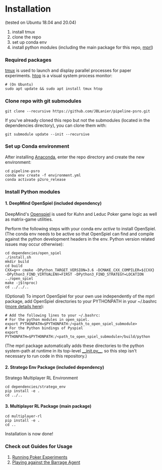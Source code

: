 # Installation
(tested on Ubuntu 18.04 and 20.04)

1. install tmux
2. clone the repo
3. set up conda env
4. install python modules (including the main package for this repo, [mprl](../multiplayer-rl))

### Required packages
[tmux](https://www.hamvocke.com/blog/a-quick-and-easy-guide-to-tmux/) is used to launch and display parallel processes for paper experiments. [htop](https://htop.dev/) is a visual system process monitor:
```shell script
# (On Ubuntu)
sudo apt update && sudo apt install tmux htop
```

### Clone repo with git submodules
```shell script
git clone --recursive https://github.com/JBLanier/pipeline-psro.git
```
If you've already cloned this repo but not the submodules (located in the dependencies directory), you can clone them with:
```shell script
git submodule update --init --recursive
```


### Set up Conda environment
After installing [Anaconda](https://docs.anaconda.com/anaconda/install/), enter the repo directory and create the new environment:
```shell script
cd pipeline-psro
conda env create -f environment.yml
conda activate p2sro_release
```

### Install Python modules

#### 1. DeepMind OpenSpiel (included dependency)
DeepMind's [Openspiel](https://github.com/deepmind/open_spiel) is used for Kuhn and Leduc Poker game logic as well as matrix-game utilities.

Perform the following steps with your conda env *active* to install OpenSpiel. (The conda env needs to be active so that OpenSpiel can find and compile against the python development headers in the env. Python version related issues may occur otherwise):
```shell script
cd dependencies/open_spiel
./install.sh
mkdir build
cd build
CXX=g++ cmake -DPython_TARGET_VERSION=3.6 -DCMAKE_CXX_COMPILER=${CXX} -DPython3_FIND_VIRTUALENV=FIRST -DPython3_FIND_STRATEGY=LOCATION ../open_spiel
make -j$(nproc)
cd ../../..
```

(Optional) To import OpenSpiel for your own use independently of the mprl package, add OpenSpiel directories to your PYTHONPATH in your ~/.bashrc ([more details here](https://github.com/deepmind/open_spiel/blob/222ba03f73d643658838d0d95331e9c8a4f77cf1/docs/install.md)):
```shell script
# Add the following lines to your ~/.bashrc:
# For the python modules in open_spiel.
export PYTHONPATH=$PYTHONPATH:/<path_to_open_spiel_submodule>
# For the Python bindings of Pyspiel
export PYTHONPATH=$PYTHONPATH:/<path_to_open_spiel_submodule>/build/python
```
(The mprl package automatically adds these directories to the python system-path at runtime in its top-level [\_\_init.py__](../multiplayer-rl/mprl/__init__.py), so this step isn't necessary to run code in this repository.)

#### 2. Stratego Env Package (included dependency)
Stratego Multiplayer RL Environment
````shell script
cd dependencies/stratego_env
pip install -e .
cd ../..
````

#### 3. Multiplayer RL Package (main package)

```shell script
cd multiplayer-rl
pip install -e .
cd ..
```

Installation is now done!

### Check out Guides for Usage
1. [Running Poker Experiments](running_experiments.md)
2. [Playing against the Barrage Agent](barrage_agent.md)
